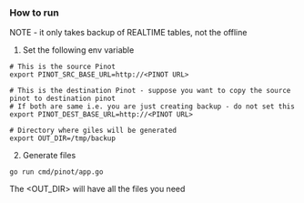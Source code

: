 ### How to run

NOTE - it only takes backup of REALTIME tables, not the offline

1. Set the following env variable

```shell
# This is the source Pinot
export PINOT_SRC_BASE_URL=http://<PINOT URL> 

# This is the destination Pinot - suppose you want to copy the source pinot to destination pinot
# If both are same i.e. you are just creating backup - do not set this
export PINOT_DEST_BASE_URL=http://<PINOT URL>

# Directory where giles will be generated
export OUT_DIR=/tmp/backup

```

2. Generate files

```shell
go run cmd/pinot/app.go
```

The <OUT_DIR> will have all the files you need